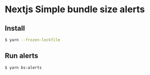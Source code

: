 # Nextjs Simple bundle size alerts

## Install

```bash
$ yarn --frozen-lockfile
```

## Run alerts

```bash
$ yarn bs:alerts
```

